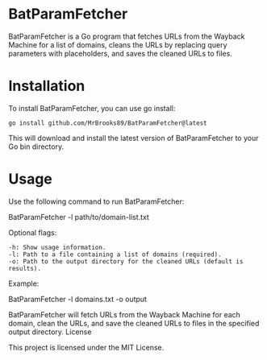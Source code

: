 # BatParamFetcher

BatParamFetcher is a Go program that fetches URLs from the Wayback Machine for a list of domains, cleans the URLs by replacing query parameters with placeholders, and saves the cleaned URLs to files.

# Installation 

To install BatParamFetcher, you can use go install:

```
go install github.com/MrBrooks89/BatParamFetcher@latest
```
This will download and install the latest version of BatParamFetcher to your Go bin directory.

# Usage 

Use the following command to run BatParamFetcher:

BatParamFetcher -l path/to/domain-list.txt

Optional flags:
```
-h: Show usage information.
-l: Path to a file containing a list of domains (required).
-o: Path to the output directory for the cleaned URLs (default is results).
```
Example:

BatParamFetcher -l domains.txt -o output

BatParamFetcher will fetch URLs from the Wayback Machine for each domain, clean the URLs, and save the cleaned URLs to files in the specified output directory.
License

This project is licensed under the MIT License.
